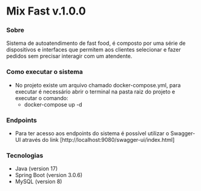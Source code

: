 # Mix Fast v.1.0.0

### Sobre

Sistema de autoatendimento de fast food, é composto por uma série de dispositivos e interfaces que permitem aos clientes
selecionar e fazer pedidos sem precisar interagir com um atendente.

### Como executar o sistema

-  No projeto existe um arquivo chamado docker-compose.yml, para executar é necessário abrir o terminal na
pasta raiz do projeto e executar o comando:
    - docker-compose up -d

### Endpoints

- Para ter acesso aos endpoints do sistema é possível utilizar o Swagger-UI através do link [http://localhost:9080/swagger-ui/index.html]

### Tecnologias

- Java (version 17)
- Spring Boot (version 3.0.6)
- MySQL (version 8)